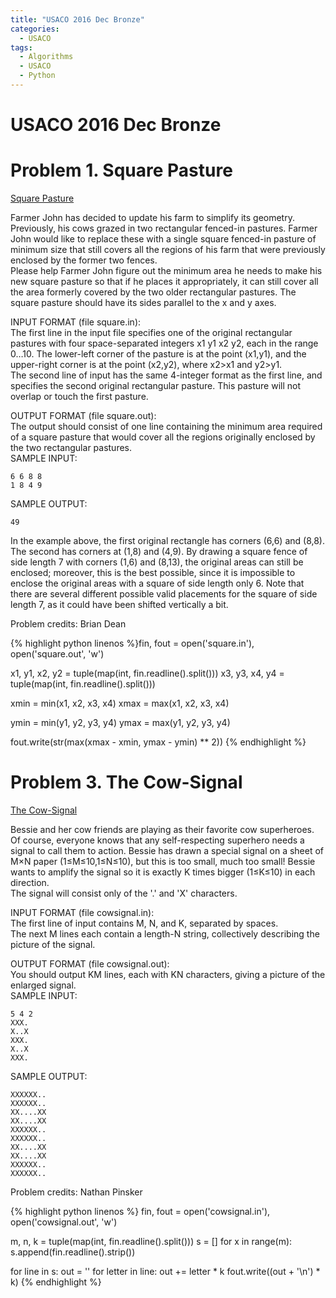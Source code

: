 ```yaml
---
title: "USACO 2016 Dec Bronze"
categories:
  - USACO
tags:
  - Algorithms
  - USACO
  - Python
---
```


# USACO 2016 Dec Bronze

# Problem 1. Square Pasture

[Square Pasture](http://usaco.org/index.php?page=viewproblem2&cpid=663)   

Farmer John has decided to update his farm to simplify its geometry. Previously, his cows grazed in two rectangular fenced-in pastures. Farmer John would like to replace these with a single square fenced-in pasture of minimum size that still covers all the regions of his farm that were previously enclosed by the former two fences.  
Please help Farmer John figure out the minimum area he needs to make his new square pasture so that if he places it appropriately, it can still cover all the area formerly covered by the two older rectangular pastures. The square pasture should have its sides parallel to the x and y axes.  

INPUT FORMAT (file square.in):  
The first line in the input file specifies one of the original rectangular pastures with four space-separated integers x1 y1 x2 y2, each in the range 0…10. The lower-left corner of the pasture is at the point (x1,y1), and the upper-right corner is at the point (x2,y2), where x2>x1 and y2>y1.  
The second line of input has the same 4-integer format as the first line, and specifies the second original rectangular pasture. This pasture will not overlap or touch the first pasture.  

OUTPUT FORMAT (file square.out):  
The output should consist of one line containing the minimum area required of a square pasture that would cover all the regions originally enclosed by the two rectangular pastures.  
SAMPLE INPUT:  
```
6 6 8 8
1 8 4 9
```
SAMPLE OUTPUT:  
```
49
```
In the example above, the first original rectangle has corners (6,6) and (8,8). The second has corners at (1,8) and (4,9). By drawing a square fence of side length 7 with corners (1,6) and (8,13), the original areas can still be enclosed; moreover, this is the best possible, since it is impossible to enclose the original areas with a square of side length only 6. Note that there are several different possible valid placements for the square of side length 7, as it could have been shifted vertically a bit.

Problem credits: Brian Dean

{% highlight python linenos %}fin, fout = open('square.in'), open('square.out', 'w')


x1, y1, x2, y2 = tuple(map(int, fin.readline().split()))
x3, y3, x4, y4 = tuple(map(int, fin.readline().split()))

xmin = min(x1, x2, x3, x4)
xmax = max(x1, x2, x3, x4)

ymin = min(y1, y2, y3, y4)
ymax = max(y1, y2, y3, y4)

fout.write(str(max(xmax - xmin, ymax - ymin) ** 2))
{% endhighlight %}





# Problem 3. The Cow-Signal  

[The Cow-Signal](http://usaco.org/index.php?page=viewproblem2&cpid=665)   

Bessie and her cow friends are playing as their favorite cow superheroes. Of course, everyone knows that any self-respecting superhero needs a signal to call them to action. Bessie has drawn a special signal on a sheet of M×N paper (1≤M≤10,1≤N≤10), but this is too small, much too small! Bessie wants to amplify the signal so it is exactly K times bigger (1≤K≤10) in each direction.  
The signal will consist only of the '.' and 'X' characters.  

INPUT FORMAT (file cowsignal.in):  
The first line of input contains M, N, and K, separated by spaces.  
The next M lines each contain a length-N string, collectively describing the picture of the signal.  

OUTPUT FORMAT (file cowsignal.out):  
You should output KM lines, each with KN characters, giving a picture of the enlarged signal.   
SAMPLE INPUT:
```
5 4 2
XXX.
X..X
XXX.
X..X
XXX.
```
SAMPLE OUTPUT:   
```
XXXXXX..
XXXXXX..
XX....XX
XX....XX
XXXXXX..
XXXXXX..
XX....XX
XX....XX
XXXXXX..
XXXXXX..
```
Problem credits: Nathan Pinsker

{% highlight python linenos %}
fin, fout = open('cowsignal.in'), open('cowsignal.out', 'w')

m, n, k = tuple(map(int, fin.readline().split()))
s = []
for x in range(m):
    s.append(fin.readline().strip())

for line in s:
    out = ''
    for letter in line:
        out += letter * k
    fout.write((out + '\n') * k)
{% endhighlight %}
